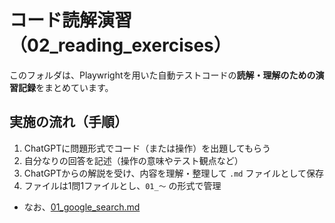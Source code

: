 # コード読解演習（02_reading_exercises）

このフォルダは、Playwrightを用いた自動テストコードの**読解・理解のための演習記録**をまとめています。

## 実施の流れ（手順）

1. ChatGPTに問題形式でコード（または操作）を出題してもらう  
2. 自分なりの回答を記述（操作の意味やテスト観点など）  
3. ChatGPTからの解説を受け、内容を理解・整理して `.md` ファイルとして保存  
4. ファイルは1問1ファイルとし、`01_〜` の形式で管理
- なお、[01_google_search.md](url)
